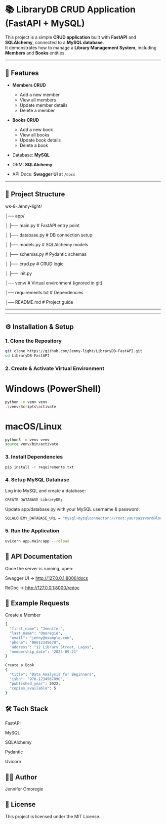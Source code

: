 # 📚 LibraryDB CRUD Application (FastAPI + MySQL)

This project is a simple **CRUD application** built with **FastAPI** and **SQLAlchemy**, connected to a **MySQL database**.  
It demonstrates how to manage a **Library Management System**, including **Members** and **Books** entities.

---

## 🚀 Features
- **Members CRUD**
  - Add a new member
  - View all members
  - Update member details
  - Delete a member

- **Books CRUD**
  - Add a new book
  - View all books
  - Update book details
  - Delete a book

- Database: **MySQL**
- ORM: **SQLAlchemy**
- API Docs: **Swagger UI** at `/docs`

---

## 📂 Project Structure
wk-8-Jenny-light/

│── app/

│ ├── main.py # FastAPI entry point

│ ├── database.py # DB connection setup

│ ├── models.py # SQLAlchemy models

│ ├── schemas.py # Pydantic schemas

│ ├── crud.py # CRUD logic

│ ├── init.py

│── venv/ # Virtual environment (ignored in git)

│── requirements.txt # Dependencies

│── README.md # Project guide


---


---

## ⚙️ Installation & Setup

### 1. Clone the Repository
```bash
git clone https://github.com/Jenny-light/LibraryDB-FastAPI.git
cd LibraryDB-FastAPI
```

### 2. Create & Activate Virtual Environment
# Windows (PowerShell)
```bash
python -m venv venv
.\venv\Scripts\activate
```

# macOS/Linux
```bash
python3 -m venv venv
source venv/bin/activate
```

### 3. Install Dependencies
```bash
pip install -r requirements.txt
```

### 4. Setup MySQL Database

Log into MySQL and create a database:
```bash
CREATE DATABASE LibraryDB;
```

Update app/database.py with your MySQL username & password:
```bash
SQLALCHEMY_DATABASE_URL = "mysql+mysqlconnector://root:yourpassword@localhost/LibraryDB"
```

### 5. Run the Application
```bash
uvicorn app.main:app --reload
```

## 📖 API Documentation

Once the server is running, open:

Swagger UI → http://127.0.0.1:8000/docs

ReDoc → http://127.0.0.1:8000/redoc

## 🔗 Example Requests
Create a Member
```bash
{
  "first_name": "Jennifer",
  "last_name": "Omoregie",
  "email": "jenny@example.com",
  "phone": "08012345678",
  "address": "12 Library Street, Lagos",
  "membership_date": "2025-09-21"
}

Create a Book
{
  "title": "Data Analysis for Beginners",
  "isbn": "978-1234567890",
  "published_year": 2022,
  "copies_available": 5
}
```

## 🛠 Tech Stack

FastAPI

MySQL

SQLAlchemy

Pydantic

Uvicorn

## 👩‍💻 Author

Jennifer Omoregie

## 📜 License

This project is licensed under the MIT License.
